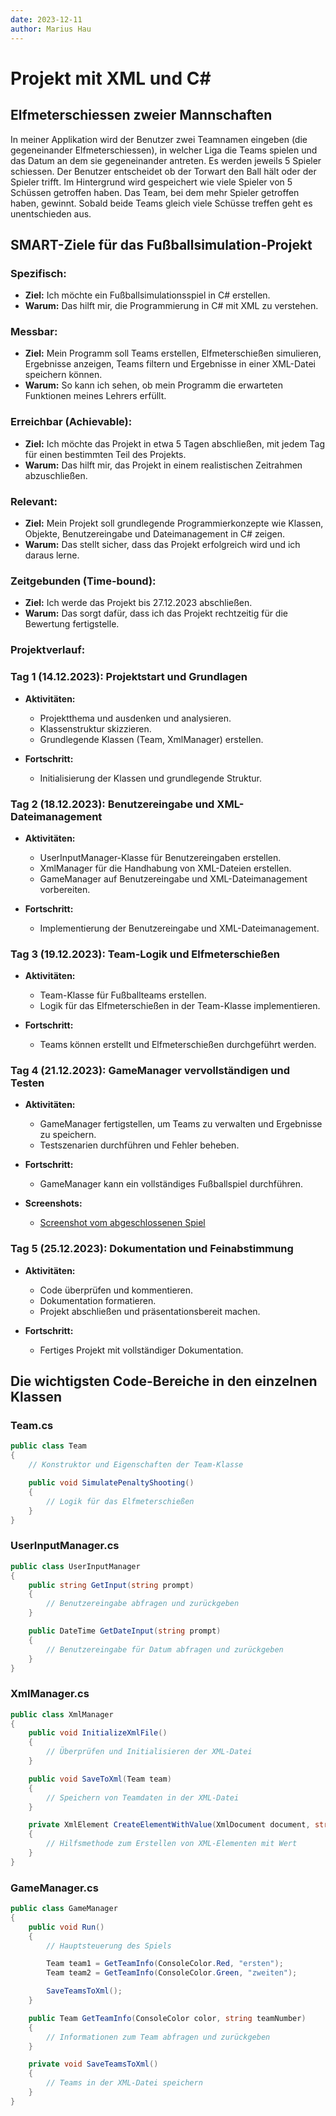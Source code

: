 ```yaml
---
date: 2023-12-11
author: Marius Hau
---
```


# Projekt mit XML und C#

## Elfmeterschiessen zweier Mannschaften

In meiner Applikation wird der Benutzer zwei Teamnamen eingeben (die gegeneinander Elfmeterschiessen), in welcher Liga die Teams spielen und das Datum an dem sie gegeneinander antreten. Es werden jeweils 5 Spieler schiessen. Der Benutzer entscheidet ob der Torwart den Ball hält oder der Spieler trifft.
Im Hintergrund wird gespeichert wie viele Spieler von 5 Schüssen getroffen haben. Das Team, bei dem mehr Spieler getroffen haben, gewinnt. Sobald beide Teams gleich viele Schüsse treffen geht es unentschieden aus.

## SMART-Ziele für das Fußballsimulation-Projekt

### Spezifisch:

- **Ziel:** Ich möchte ein Fußballsimulationsspiel in C# erstellen.
- **Warum:** Das hilft mir, die Programmierung in C# mit XML zu verstehen.

### Messbar:

- **Ziel:** Mein Programm soll Teams erstellen, Elfmeterschießen simulieren, Ergebnisse anzeigen, Teams filtern und Ergebnisse in einer XML-Datei speichern können.
- **Warum:** So kann ich sehen, ob mein Programm die erwarteten Funktionen meines Lehrers erfüllt.

### Erreichbar (Achievable):

- **Ziel:** Ich möchte das Projekt in etwa 5 Tagen abschließen, mit jedem Tag für einen bestimmten Teil des Projekts.
- **Warum:** Das hilft mir, das Projekt in einem realistischen Zeitrahmen abzuschließen.

### Relevant:

- **Ziel:** Mein Projekt soll grundlegende Programmierkonzepte wie Klassen, Objekte, Benutzereingabe und Dateimanagement in C# zeigen.
- **Warum:** Das stellt sicher, dass das Projekt erfolgreich wird und ich daraus lerne.

### Zeitgebunden (Time-bound):

- **Ziel:** Ich werde das Projekt bis 27.12.2023 abschließen.
- **Warum:** Das sorgt dafür, dass ich das Projekt rechtzeitig für die Bewertung fertigstelle.



### Projektverlauf:

### Tag 1 (14.12.2023): Projektstart und Grundlagen

- **Aktivitäten:**
  - Projektthema und ausdenken und analysieren.
  - Klassenstruktur skizzieren.
  - Grundlegende Klassen (Team, XmlManager) erstellen.

- **Fortschritt:**
  - Initialisierung der Klassen und grundlegende Struktur.

### Tag 2 (18.12.2023): Benutzereingabe und XML-Dateimanagement

- **Aktivitäten:**
  - UserInputManager-Klasse für Benutzereingaben erstellen.
  - XmlManager für die Handhabung von XML-Dateien erstellen.
  - GameManager auf Benutzereingabe und XML-Dateimanagement vorbereiten.

- **Fortschritt:**
  - Implementierung der Benutzereingabe und XML-Dateimanagement.

### Tag 3 (19.12.2023): Team-Logik und Elfmeterschießen

- **Aktivitäten:**
  - Team-Klasse für Fußballteams erstellen.
  - Logik für das Elfmeterschießen in der Team-Klasse implementieren.

- **Fortschritt:**
  - Teams können erstellt und Elfmeterschießen durchgeführt werden.


### Tag 4 (21.12.2023): GameManager vervollständigen und Testen

- **Aktivitäten:**
  - GameManager fertigstellen, um Teams zu verwalten und Ergebnisse zu speichern.
  - Testszenarien durchführen und Fehler beheben.

- **Fortschritt:**
  - GameManager kann ein vollständiges Fußballspiel durchführen.

- **Screenshots:**
  - [Screenshot vom abgeschlossenen Spiel](/static/images/FußballProjekt-Konsole.png)

### Tag 5 (25.12.2023): Dokumentation und Feinabstimmung

- **Aktivitäten:**
  - Code überprüfen und kommentieren.
  - Dokumentation formatieren.
  - Projekt abschließen und präsentationsbereit machen.

- **Fortschritt:**
  - Fertiges Projekt mit vollständiger Dokumentation.



## Die wichtigsten Code-Bereiche in den einzelnen Klassen

### Team.cs

```cs
public class Team
{
    // Konstruktor und Eigenschaften der Team-Klasse

    public void SimulatePenaltyShooting()
    {
        // Logik für das Elfmeterschießen
    }
}
```

### UserInputManager.cs

```cs
public class UserInputManager
{
    public string GetInput(string prompt)
    {
        // Benutzereingabe abfragen und zurückgeben
    }

    public DateTime GetDateInput(string prompt)
    {
        // Benutzereingabe für Datum abfragen und zurückgeben
    }
}
```

### XmlManager.cs

```cs
public class XmlManager
{
    public void InitializeXmlFile()
    {
        // Überprüfen und Initialisieren der XML-Datei
    }

    public void SaveToXml(Team team)
    {
        // Speichern von Teamdaten in der XML-Datei
    }

    private XmlElement CreateElementWithValue(XmlDocument document, string elementName, string value)
    {
        // Hilfsmethode zum Erstellen von XML-Elementen mit Wert
    }
}
```

### GameManager.cs

```cs
public class GameManager
{
    public void Run()
    {
        // Hauptsteuerung des Spiels

        Team team1 = GetTeamInfo(ConsoleColor.Red, "ersten");
        Team team2 = GetTeamInfo(ConsoleColor.Green, "zweiten");

        SaveTeamsToXml();
    }

    public Team GetTeamInfo(ConsoleColor color, string teamNumber)
    {
        // Informationen zum Team abfragen und zurückgeben
    }

    private void SaveTeamsToXml()
    {
        // Teams in der XML-Datei speichern
    }
}
```